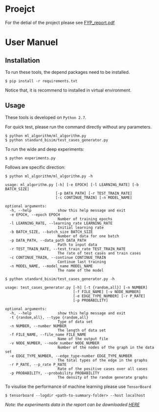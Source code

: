 # Proejct
For the detial of the project please see [FYP_report.pdf](https://github.com/SuperElephant/Bisimulation_fyp_2019/blob/master/FYP_report/FYP_report.pdf)

# User Manuel

## Installation
To run these tools, the depend packages need to be installed.
```
$ pip install -r requirements.txt
```
Notice that, it is recommend to installed in virtual environment.

## Usage

These tools is developed on ```Python 2.7```.

For quick test, please run the command directly without any parameters.
```
$ python ml_algorithm/ml_algorithm.py
$ python standard_bisim/test_cases_generator.py
```

To run the wide and deep experiments:
```
$ python experiments.py 
```

Follows are specific direction:

```
$ python ml_algorithm/ml_algorithm.py -h

usage: ml_algorithm.py [-h] [-e EPOCH] [-l LEARNING_RATE] [-b BATCH_SIZE]
                       [-p DATA_PATH] [-r TEST_TRAIN_RATE] 
                       [-c CONTINUE_TRAIN] [-n MODEL_NAME]

optional arguments:
  -h, --help            show this help message and exit
  -e EPOCH, --epoch EPOCH
                        Number of training epochs
  -l LEARNING_RATE, --learning_rate LEARNING_RATE
                        Initial learning rate
  -b BATCH_SIZE, --batch_size BATCH_SIZE
                        Number of data for one batch
  -p DATA_PATH, --data_path DATA_PATH
                        Path to input data
  -r TEST_TRAIN_RATE, --test_train_rate TEST_TRAIN_RATE
                        The rate of test cases and train cases
  -c CONTINUE_TRAIN, --continue CONTINUE_TRAIN
                        Continue last training
  -n MODEL_NAME, --model_name MODEL_NAME
                        The name of the model
```

```
$ python standard_bisim/test_cases_generator.py -h

usage: test_cases_generator.py [-h] [-t {random,all}] [-n NUMBER]
                               [-f FILE_NAME] [-v NODE_NUMBER]
                               [-e EDGE_TYPE_NUMBER] [-r P_RATE]
                               [-p PROBABILITY]

optional arguments:
  -h, --help            show this help message and exit
  -t {random,all}, --type {random,all}
                        Type of data set
  -n NUMBER, --number NUMBER
                        The length of data set
  -f FILE_NAME, --file_name FILE_NAME
                        Name of the output file
  -v NODE_NUMBER, --node_number NODE_NUMBER
                        Number of the nodes of the graph in the data set
  -e EDGE_TYPE_NUMBER, --edge_type-number EDGE_TYPE_NUMBER
                        The total types of the edge in the graphs
  -r P_RATE, --p_rate P_RATE
                        Rate of the positive cases over all cases
  -p PROBABILITY, --probability PROBABILITY
                        The density of the random generate graphs
```


To visulise the performance of machine learning please use ```TensorBoard```
```
$ tensorboard --logdir <path-to-summary-folder> --host localhost
```

*Note: the experiments data in the report can be downloaded [HERE](https://drive.google.com/file/d/1xuVKh_E8Z671xtPgPN6QsE7gROKCKNY2/view?usp=sharing)*
